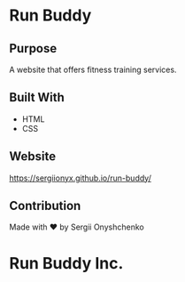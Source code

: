 # Run Buddy

## Purpose
A website that offers fitness training services.

## Built With
* HTML
* CSS

## Website
https://sergiionyx.github.io/run-buddy/

## Contribution
Made with ❤️ by Sergii Onyshchenko

# Run Buddy Inc.